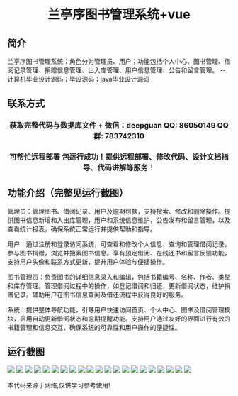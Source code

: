 <p><h1 align="center">兰亭序图书管理系统+vue</h1></p>

## 简介
兰亭序图书管理系统：角色分为管理员、用户；功能包括个人中心、图书管理、借阅记录管理、捐赠信息管理、出入库管理、用户信息管理、公告和留言管理。    --计算机毕业设计源码；毕设源码；java毕业设计源码


## 联系方式
<p><h3 align="center">获取完整代码与数据库文件 + 微信：deepguan QQ: 86050149 QQ群: 783742310</h3></p>
<p><h3 align="center">可帮忙远程部署 包运行成功！提供远程部署、修改代码、设计文档指导、代码讲解等服务！</h3></p>

## 功能介绍（完整见运行截图）
管理员：管理图书、借阅记录、用户及逾期罚款，支持搜索、修改和删除操作。提供图书信息新增和入出库管理，用户和系统信息维护，公告发布和留言管理，以及查看统计报表，确保系统正常运行并提供帮助和指导。

用户：通过注册和登录访问系统，可查看和修改个人信息、查询和管理借阅记录，参与图书捐赠，浏览并搜索图书信息。享有预定借阅、在线还书和留言反馈功能，支持用户头像和联系方式更新，提升用户体验与便捷操作。

图书管理员：负责图书的详细信息录入和编辑，包括书籍编号、名称、作者、类型和库存管理。管理借阅过程中的操作，如登记借阅和归还，更新借阅状态，维护捐赠记录。辅助用户在图书信息查阅及借还流程中获得良好的服务。

系统：提供整体导航功能，引导用户快速访问首页、个人中心、图书及借阅管理模块，启用自动更新借阅状态和逾期提醒功能。支持用户通过友好的界面进行有效的书籍管理和信息交互，确保系统的可靠性和用户操作的便捷性。


## 运行截图
![](https://bs-1329754181.cos.ap-shanghai.myqcloud.com/ssm/LantingXuBookManagementSystem/img/001.jpg)
![](https://bs-1329754181.cos.ap-shanghai.myqcloud.com/ssm/LantingXuBookManagementSystem/img/002.jpg)
![](https://bs-1329754181.cos.ap-shanghai.myqcloud.com/ssm/LantingXuBookManagementSystem/img/003.jpg)
![](https://bs-1329754181.cos.ap-shanghai.myqcloud.com/ssm/LantingXuBookManagementSystem/img/004.jpg)
![](https://bs-1329754181.cos.ap-shanghai.myqcloud.com/ssm/LantingXuBookManagementSystem/img/005.jpg)
![](https://bs-1329754181.cos.ap-shanghai.myqcloud.com/ssm/LantingXuBookManagementSystem/img/006.jpg)
![](https://bs-1329754181.cos.ap-shanghai.myqcloud.com/ssm/LantingXuBookManagementSystem/img/007.jpg)
![](https://bs-1329754181.cos.ap-shanghai.myqcloud.com/ssm/LantingXuBookManagementSystem/img/008.jpg)
![](https://bs-1329754181.cos.ap-shanghai.myqcloud.com/ssm/LantingXuBookManagementSystem/img/009.jpg)
![](https://bs-1329754181.cos.ap-shanghai.myqcloud.com/ssm/LantingXuBookManagementSystem/img/010.jpg)
![](https://bs-1329754181.cos.ap-shanghai.myqcloud.com/ssm/LantingXuBookManagementSystem/img/011.jpg)
![](https://bs-1329754181.cos.ap-shanghai.myqcloud.com/ssm/LantingXuBookManagementSystem/img/012.jpg)
![](https://bs-1329754181.cos.ap-shanghai.myqcloud.com/ssm/LantingXuBookManagementSystem/img/013.jpg)
![](https://bs-1329754181.cos.ap-shanghai.myqcloud.com/ssm/LantingXuBookManagementSystem/img/014.jpg)
![](https://bs-1329754181.cos.ap-shanghai.myqcloud.com/ssm/LantingXuBookManagementSystem/img/015.jpg)
![](https://bs-1329754181.cos.ap-shanghai.myqcloud.com/ssm/LantingXuBookManagementSystem/img/016.jpg)
![](https://bs-1329754181.cos.ap-shanghai.myqcloud.com/ssm/LantingXuBookManagementSystem/img/017.jpg)
![](https://bs-1329754181.cos.ap-shanghai.myqcloud.com/ssm/LantingXuBookManagementSystem/img/018.jpg)
![](https://bs-1329754181.cos.ap-shanghai.myqcloud.com/ssm/LantingXuBookManagementSystem/img/019.jpg)
![](https://bs-1329754181.cos.ap-shanghai.myqcloud.com/ssm/LantingXuBookManagementSystem/img/020.jpg)
![](https://bs-1329754181.cos.ap-shanghai.myqcloud.com/ssm/LantingXuBookManagementSystem/img/021.jpg)

<p>本代码来源于网络,仅供学习参考使用!</p>
